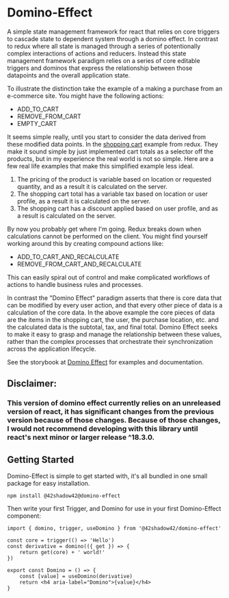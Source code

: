 # Domino-Effect

A simple state management framework for react that relies on core triggers to cascade state to dependent system through a domino effect. In contrast to redux where all state is managed through a series of potentionally complex interactions of actions and reducers. Instead this state management framework paradigm relies on a series of core editable triggers and dominos that express the relationship between those datapoints and the overall application state.

To illustrate the distinction take the example of a making a purchase from an e-commerce site. You might have the following actions:

- ADD_TO_CART
- REMOVE_FROM_CART
- EMPTY_CART

It seems simple really, until you start to consider the data derived from these modified data points. In the [shopping cart](https://codesandbox.io/s/github/reduxjs/redux/tree/master/examples/shopping-cart) example from redux. They make it sound simple by just implemented cart totals as a selector off the products, but in my experience the real world is not so simple. Here are a few real life examples that make this simplified example less ideal.

1. The pricing of the product is variable based on location or requested quantity, and as a result it is calculated on the server.
2. The shopping cart total has a variable tax based on location or user profile, as a result it is calculated on the server.
3. The shopping cart has a discount applied based on user profile, and as a result is calculated on the server.

By now you probably get where I'm going. Redux breaks down when calculations cannot be performed on the client. You might find yourself working around this by creating compound actions like: 

- ADD_TO_CART_AND_RECALCULATE
- REMOVE_FROM_CART_AND_RECALCULATE

This can easily spiral out of control and make complicated workflows of actions to handle business rules and processes.

In contrast the "Domino Effect" paradigm asserts that there is core data that can be modified by every user action, and that every other piece of data is a calculation of the core data. In the above example the core pieces of data are the items in the shopping cart, the user, the purchase location, etc. and the calculated data is the subtotal, tax, and final total. Domino Effect seeks to make it easy to grasp and manage the relationship between these values, rather than the complex processes that orchestrate their synchronization across the application lifecycle.

See the storybook at [Domino Effect](https://42shadow42.github.io/domino-effect/) for examples and documentation.

## Disclaimer:
### This version of domino effect currently relies on an unreleased version of react, it has significant changes from the previous version because of those changes. Because of those changes, I would not recommend developing with this library until react's next minor or larger release ^18.3.0.

## Getting Started

Domino-Effect is simple to get started with, it's all bundled in one small package for easy installation.

```
npm install @42shadow42@domino-effect
```

Then write your first Trigger, and Domino for use in your first Domino-Effect component:

```tsx
import { domino, trigger, useDomino } from '@42shadow42/domino-effect'

const core = trigger(() => 'Hello')
const derivative = domino(({ get }) => {
	return get(core) + ' world!'
})

export const Domino = () => {
	const [value] = useDomino(derivative)
	return <h4 aria-label="Domino">{value}</h4>
}
```